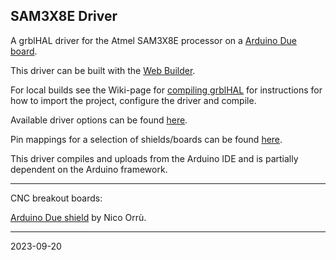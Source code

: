 ## SAM3X8E Driver

A grblHAL driver for the Atmel SAM3X8E processor on a [Arduino Due board](https://store.arduino.cc/arduino-due).

This driver can be built with the [Web Builder](http://svn.io-engineering.com:8080/?driver=SAM3X8E).

For local builds see the Wiki-page for [compiling grblHAL](https://github.com/grblHAL/core/wiki/Compiling-GrblHAL) for instructions for how to import the project, configure the driver and compile.

Available driver options can be found [here](grblHAL_Due/src/my_machine.h).

Pin mappings for a selection of shields/boards can be found [here](https://github.com/grblHAL/SAM3X8E/tree/master/Arduino%20Due%20shield%20pin%20mappings).

This driver compiles and uploads from the Arduino IDE and is partially dependent on the Arduino framework.

---

CNC breakout boards:

[Arduino Due shield](https://github.com/itadinanta/cnc_mill_prototype/tree/master/arduino_duo_shield) by Nico Orr&ugrave;.

---
2023-09-20
